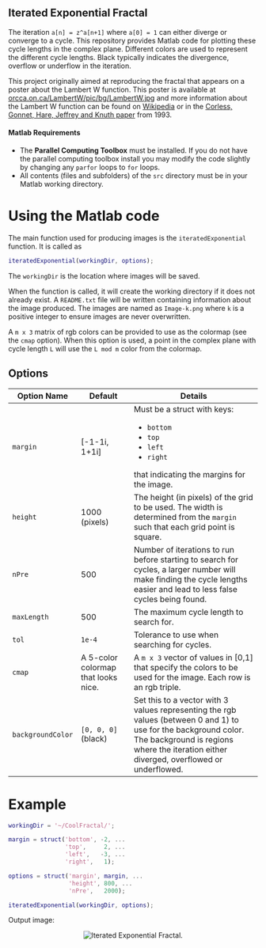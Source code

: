 ## Iterated Exponential Fractal

The iteration `a[n] = z^a[n+1]` where `a[0] = 1` can either diverge or converge to a cycle. This repository provides Matlab code for plotting these cycle lengths in the complex plane. Different colors are used to represent the different cycle lengths. Black typically indicates the divergence, overflow or underflow in the iteration.

This project originally aimed at reproducing the fractal that appears on a poster about the Lambert W function.
This poster is available at [orcca.on.ca/LambertW/pic/bg/LambertW.jpg](http://www.orcca.on.ca/LambertW/pic/bg/LambertW.jpg) and more information about the Lambert W function can be found on [Wikipedia](https://en.wikipedia.org/wiki/Lambert_W_function) or in the [Corless, Gonnet, Hare, Jeffrey and Knuth paper](https://cs.uwaterloo.ca/research/tr/1993/03/W.pdf) from 1993.

#### Matlab Requirements
- The __Parallel Computing Toolbox__ must be installed. If you do not have the parallel computing toolbox install you may modify the code slightly by changing any `parfor` loops to `for` loops.
- All contents (files and subfolders) of the `src` directory must be in your Matlab working directory.

# Using the Matlab code

The main function used for producing images is the `iteratedExponential` function.
It is called as
```matlab
iteratedExponential(workingDir, options);
```
The `workingDir` is the location where images will be saved.

When the function is called, it will create the working directory if it does not already exist.
A `README.txt` file will be written containing information about the image produced.
The images are named as `Image-k.png` where `k` is a positive integer to ensure images are never overwritten.

A `m x 3` matrix of rgb colors can be provided to use as the colormap (see the `cmap` option). When this option is used, a point in the complex plane with cycle length `L` will use the `L mod m` color from the colormap.

## Options

| Option Name | Default | Details |
| ----------- | ------- | ------- |
| `margin` | [-1-1i, 1+1i] | Must be a struct with keys: <ul><li>`bottom`</li><li>`top`</li><li>`left`</li><li>`right`</li></ul> that indicating the margins for the image. |
| `height` | 1000 (pixels) | The height (in pixels) of the grid to be used. The width is determined from the `margin` such that each grid point is square. |
| `nPre` | 500 | Number of iterations to run before starting to search for cycles, a larger number will make finding the cycle lengths easier and lead to less false cycles being found. |
| `maxLength` | 500 | The maximum cycle length to search for. |
| `tol` | `1e-4` | Tolerance to use when searching for cycles. |
| `cmap` | A 5-color colormap that looks nice. | A `m x 3` vector of values in [0,1] that specify the colors to be used for the image. Each row is an rgb triple. |
| `backgroundColor` | `[0, 0, 0]` (black) | Set this to a vector with 3 values representing the rgb values (between 0 and 1) to use for the background color. The background is regions where the iteration either diverged, overflowed or underflowed. |

# Example
```matlab
workingDir = '~/CoolFractal/';

margin = struct('bottom', -2, ...
                'top',     2, ...
                'left',   -3, ...
                'right',   1);

options = struct('margin', margin, ...
                 'height', 800, ...
                 'nPre',   2000);

iteratedExponential(workingDir, options);
```

Output image:

<p align="center">
    <img alt="Iterated Exponential Fractal." src="https://s3.amazonaws.com/stevenethornton.github/IterExpFractal_800.png"/>
</p>

